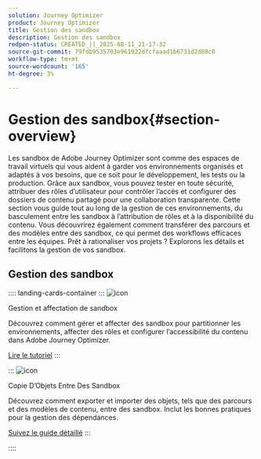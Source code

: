 ```yaml
---
solution: Journey Optimizer
product: Journey Optimizer
title: Gestion des sandbox
description: Gestion des sandbox
redpen-status: CREATED_||_2025-08-11_21-17-32
source-git-commit: 79fdb9535703e961922dfcfaaad1b6731d2d88c0
workflow-type: tm+mt
source-wordcount: '165'
ht-degree: 3%

---
```



# Gestion des sandbox{#section-overview}

Les sandbox de Adobe Journey Optimizer sont comme des espaces de travail virtuels qui vous aident à garder vos environnements organisés et adaptés à vos besoins, que ce soit pour le développement, les tests ou la production. Grâce aux sandbox, vous pouvez tester en toute sécurité, attribuer des rôles d’utilisateur pour contrôler l’accès et configurer des dossiers de contenu partagé pour une collaboration transparente. Cette section vous guide tout au long de la gestion de ces environnements, du basculement entre les sandbox à l’attribution de rôles et à la disponibilité du contenu. Vous découvrirez également comment transférer des parcours et des modèles entre des sandbox, ce qui permet des workflows efficaces entre les équipes. Prêt à rationaliser vos projets ? Explorons les détails et facilitons la gestion de vos sandbox.

## Gestion des sandbox

:::: landing-cards-container
:::
![icon](https://cdn.experienceleague.adobe.com/icons/circle-play.svg)

Gestion et affectation de sandbox

Découvrez comment gérer et affecter des sandbox pour partitionner les environnements, affecter des rôles et configurer l’accessibilité du contenu dans Adobe Journey Optimizer.

[Lire le tutoriel](../using/administration/sandboxes.md)
:::

:::
![icon](https://cdn.experienceleague.adobe.com/icons/list-check.svg)

Copie D’Objets Entre Des Sandbox

Découvrez comment exporter et importer des objets, tels que des parcours et des modèles de contenu, entre des sandbox. Inclut les bonnes pratiques pour la gestion des dépendances.

[Suivez le guide détaillé](../using/configuration/copy-objects-to-sandbox.md)
:::

::::
